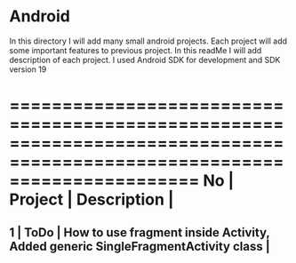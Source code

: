 Android
=======
In this directory I will add many small android projects.
Each project will add some important features to previous project.
In this readMe I will add description of each project.
I used Android SDK for development and SDK version 19

==========================================================================================================================
No  |     Project       |                   Description                                                                   |
==========================================================================================================================
1   |     ToDo          | How to use fragment inside Activity, Added generic SingleFragmentActivity class                 |
---------------------------------------------------------------------------------------------------------------------------
